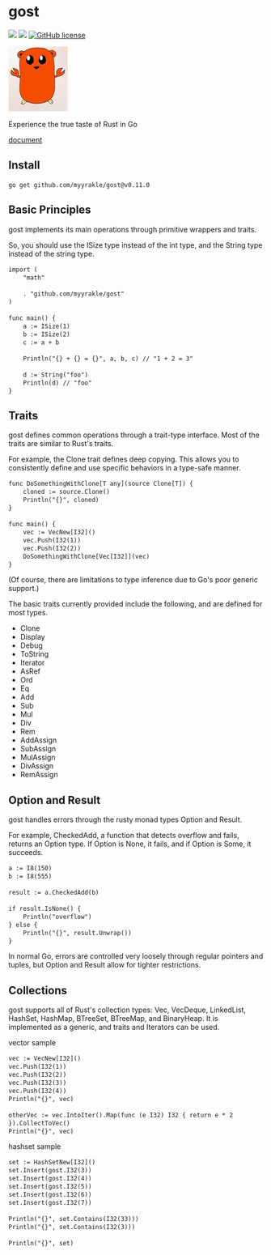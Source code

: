 # gost

![](https://img.shields.io/badge/language-Go-00ADD8) ![](https://img.shields.io/badge/version-v0.11.0-brightgreen) [![GitHub license](https://img.shields.io/badge/license-MIT-blue.svg)](./LICENSE)

![](./etc/gorris.jpg)

Experience the true taste of Rust in Go

[document](https://pkg.go.dev/github.com/myyrakle/gost)

## Install

```
go get github.com/myyrakle/gost@v0.11.0
```

## Basic Principles

gost implements its main operations through primitive wrappers and traits.

So, you should use the ISize type instead of the int type, and the String type instead of the string type.

```
import (
	"math"

	. "github.com/myyrakle/gost"
)

func main() {
	a := ISize(1)
	b := ISize(2)
	c := a + b

	Println("{} + {} = {}", a, b, c) // "1 + 2 = 3"

	d := String("foo")
	Println(d) // "foo"
}
```

## Traits

gost defines common operations through a trait-type interface.
Most of the traits are similar to Rust's traits.

For example, the Clone trait defines deep copying.
This allows you to consistently define and use specific behaviors in a type-safe manner.

```
func DoSomethingWithClone[T any](source Clone[T]) {
	cloned := source.Clone()
	Println("{}", cloned)
}

func main() {
	vec := VecNew[I32]()
	vec.Push(I32(1))
	vec.Push(I32(2))
	DoSomethingWithClone[Vec[I32]](vec)
}
```

(Of course, there are limitations to type inference due to Go's poor generic support.)

The basic traits currently provided include the following, and are defined for most types.

- Clone
- Display
- Debug
- ToString
- Iterator
- AsRef
- Ord
- Eq
- Add
- Sub
- Mul
- Div
- Rem
- AddAssign
- SubAssign
- MulAssign
- DivAssign
- RemAssign

## Option and Result

gost handles errors through the rusty monad types Option and Result.

For example, CheckedAdd, a function that detects overflow and fails, returns an Option type.
If Option is None, it fails, and if Option is Some, it succeeds.

```
a := I8(150)
b := I8(555)

result := a.CheckedAdd(b)

if result.IsNone() {
	Println("overflow")
} else {
	Println("{}", result.Unwrap())
}
```

In normal Go, errors are controlled very loosely through regular pointers and tuples, but Option and Result allow for tighter restrictions.

## Collections

gost supports all of Rust's collection types: Vec, VecDeque, LinkedList, HashSet, HashMap, BTreeSet, BTreeMap, and BinaryHeap.
It is implemented as a generic, and traits and Iterators can be used.

vector sample

```
vec := VecNew[I32]()
vec.Push(I32(1))
vec.Push(I32(2))
vec.Push(I32(3))
vec.Push(I32(4))
Println("{}", vec)

otherVec := vec.IntoIter().Map(func (e I32) I32 { return e * 2 }).CollectToVec()
Println("{}", vec)
```

hashset sample

```
set := HashSetNew[I32]()
set.Insert(gost.I32(3))
set.Insert(gost.I32(4))
set.Insert(gost.I32(5))
set.Insert(gost.I32(6))
set.Insert(gost.I32(7))

Println("{}", set.Contains(I32(33)))
Println("{}", set.Contains(I32(3)))

Println("{}", set)
```
